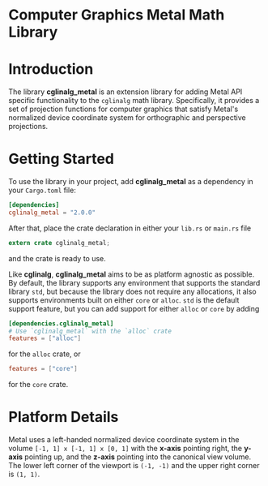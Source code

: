 # Computer Graphics Metal Math Library

# Introduction
The library **cglinalg_metal** is an extension library for adding Metal API specific
functionality to the `cglinalg` math library. Specifically, it provides a set of projection
functions for computer graphics that satisfy Metal's normalized device coordinate system
for orthographic and perspective projections.

# Getting Started
To use the library in your project, add **cglinalg_metal** as a dependency in 
your `Cargo.toml` file:
```toml
[dependencies]
cglinalg_metal = "2.0.0"
```
After that, place the crate declaration in either your `lib.rs` or `main.rs` file
```rust
extern crate cglinalg_metal;
```
and the crate is ready to use.

Like **cglinalg**, **cglinalg_metal** aims to be as platform agnostic as possible.
By default, the library supports any environment that supports the standard 
library `std`, but because the library does not require any allocations, it also supports 
environments built on either `core` or `alloc`. `std` is the default support feature, but 
you can add support for either `alloc` or `core` by adding
```toml
[dependencies.cglinalg_metal]
# Use `cglinalg_metal` with the `alloc` crate
features = ["alloc"]
```
for the `alloc` crate, or
```toml
features = ["core"]
```
for the `core` crate.

# Platform Details
Metal uses a left-handed normalized device coordinate system in the volume
`[-1, 1] x [-1, 1] x [0, 1]` with the **x-axis** pointing right, the **y-axis**
pointing up, and the **z-axis** pointing into the canonical view volume. The lower
left corner of the viewport is `(-1, -1)` and the upper right corner is `(1, 1)`.
